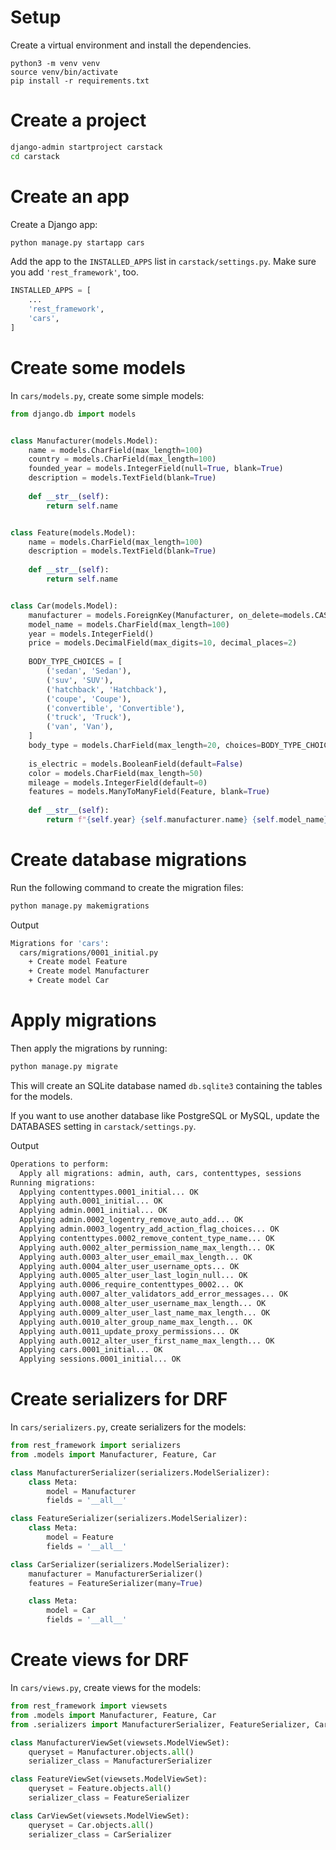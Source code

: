 # Setup

Create a virtual environment and install the dependencies.

```
python3 -m venv venv
source venv/bin/activate
pip install -r requirements.txt
```

# Create a project

```bash
django-admin startproject carstack
cd carstack
```

# Create an app

Create a Django app:

```bash
python manage.py startapp cars
```

Add the app to the `INSTALLED_APPS` list in `carstack/settings.py`. Make sure you add `'rest_framework'`, too.

```python
INSTALLED_APPS = [
    ...
    'rest_framework',
    'cars',
]
```

# Create some models

In `cars/models.py`, create some simple models:

```python
from django.db import models


class Manufacturer(models.Model):
    name = models.CharField(max_length=100)
    country = models.CharField(max_length=100)
    founded_year = models.IntegerField(null=True, blank=True)
    description = models.TextField(blank=True)
    
    def __str__(self):
        return self.name


class Feature(models.Model):
    name = models.CharField(max_length=100)
    description = models.TextField(blank=True)
    
    def __str__(self):
        return self.name


class Car(models.Model):
    manufacturer = models.ForeignKey(Manufacturer, on_delete=models.CASCADE, related_name='cars')
    model_name = models.CharField(max_length=100)
    year = models.IntegerField()
    price = models.DecimalField(max_digits=10, decimal_places=2)
    
    BODY_TYPE_CHOICES = [
        ('sedan', 'Sedan'),
        ('suv', 'SUV'),
        ('hatchback', 'Hatchback'),
        ('coupe', 'Coupe'),
        ('convertible', 'Convertible'),
        ('truck', 'Truck'),
        ('van', 'Van'),
    ]
    body_type = models.CharField(max_length=20, choices=BODY_TYPE_CHOICES)
    
    is_electric = models.BooleanField(default=False)
    color = models.CharField(max_length=50)
    mileage = models.IntegerField(default=0)
    features = models.ManyToManyField(Feature, blank=True)
    
    def __str__(self):
        return f"{self.year} {self.manufacturer.name} {self.model_name}"

```

# Create database migrations

Run the following command to create the migration files:

```bash
python manage.py makemigrations
```

Output

```bash
Migrations for 'cars':
  cars/migrations/0001_initial.py
    + Create model Feature
    + Create model Manufacturer
    + Create model Car
```


# Apply migrations

Then apply the migrations by running:

```bash
python manage.py migrate
```

This will create an SQLite database named `db.sqlite3` containing the tables for the models.

If you want to use another database like PostgreSQL or MySQL, update the DATABASES setting in `carstack/settings.py`.

Output


```bash
Operations to perform:
  Apply all migrations: admin, auth, cars, contenttypes, sessions
Running migrations:
  Applying contenttypes.0001_initial... OK
  Applying auth.0001_initial... OK
  Applying admin.0001_initial... OK
  Applying admin.0002_logentry_remove_auto_add... OK
  Applying admin.0003_logentry_add_action_flag_choices... OK
  Applying contenttypes.0002_remove_content_type_name... OK
  Applying auth.0002_alter_permission_name_max_length... OK
  Applying auth.0003_alter_user_email_max_length... OK
  Applying auth.0004_alter_user_username_opts... OK
  Applying auth.0005_alter_user_last_login_null... OK
  Applying auth.0006_require_contenttypes_0002... OK
  Applying auth.0007_alter_validators_add_error_messages... OK
  Applying auth.0008_alter_user_username_max_length... OK
  Applying auth.0009_alter_user_last_name_max_length... OK
  Applying auth.0010_alter_group_name_max_length... OK
  Applying auth.0011_update_proxy_permissions... OK
  Applying auth.0012_alter_user_first_name_max_length... OK
  Applying cars.0001_initial... OK
  Applying sessions.0001_initial... OK
```

# Create serializers for DRF

In `cars/serializers.py`, create serializers for the models:

```python
from rest_framework import serializers
from .models import Manufacturer, Feature, Car

class ManufacturerSerializer(serializers.ModelSerializer):
    class Meta:
        model = Manufacturer
        fields = '__all__'

class FeatureSerializer(serializers.ModelSerializer):
    class Meta:
        model = Feature
        fields = '__all__'

class CarSerializer(serializers.ModelSerializer):
    manufacturer = ManufacturerSerializer()
    features = FeatureSerializer(many=True)

    class Meta:
        model = Car
        fields = '__all__'
```

# Create views for DRF

In `cars/views.py`, create views for the models:

```python
from rest_framework import viewsets
from .models import Manufacturer, Feature, Car
from .serializers import ManufacturerSerializer, FeatureSerializer, CarSerializer

class ManufacturerViewSet(viewsets.ModelViewSet):
    queryset = Manufacturer.objects.all()
    serializer_class = ManufacturerSerializer

class FeatureViewSet(viewsets.ModelViewSet):
    queryset = Feature.objects.all()
    serializer_class = FeatureSerializer

class CarViewSet(viewsets.ModelViewSet):
    queryset = Car.objects.all()
    serializer_class = CarSerializer
```
